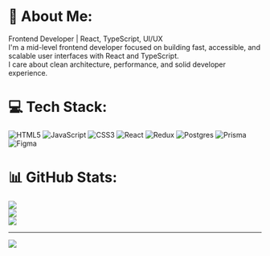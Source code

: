 # 💫 About Me:
Frontend Developer | React, TypeScript, UI/UX<br>I'm a mid-level frontend developer focused on building fast, accessible, and scalable user interfaces with React and TypeScript.<br>I care about clean architecture, performance, and solid developer experience.


# 💻 Tech Stack:
![HTML5](https://img.shields.io/badge/html5-%23E34F26.svg?style=for-the-badge&logo=html5&logoColor=white) ![JavaScript](https://img.shields.io/badge/javascript-%23323330.svg?style=for-the-badge&logo=javascript&logoColor=%23F7DF1E) ![CSS3](https://img.shields.io/badge/css3-%231572B6.svg?style=for-the-badge&logo=css3&logoColor=white) ![React](https://img.shields.io/badge/react-%2320232a.svg?style=for-the-badge&logo=react&logoColor=%2361DAFB) ![Redux](https://img.shields.io/badge/redux-%23593d88.svg?style=for-the-badge&logo=redux&logoColor=white) ![Postgres](https://img.shields.io/badge/postgres-%23316192.svg?style=for-the-badge&logo=postgresql&logoColor=white) ![Prisma](https://img.shields.io/badge/Prisma-3982CE?style=for-the-badge&logo=Prisma&logoColor=white) ![Figma](https://img.shields.io/badge/figma-%23F24E1E.svg?style=for-the-badge&logo=figma&logoColor=white)
# 📊 GitHub Stats:
![](https://github-readme-stats.vercel.app/api?username=httpllkh&theme=dark&hide_border=false&include_all_commits=false&count_private=false)<br/>
![](https://nirzak-streak-stats.vercel.app/?user=httpllkh&theme=dark&hide_border=false)<br/>
![](https://github-readme-stats.vercel.app/api/top-langs/?username=httpllkh&theme=dark&hide_border=false&include_all_commits=false&count_private=false&layout=compact)

---
[![](https://visitcount.itsvg.in/api?id=httpllkh&icon=0&color=0)](https://visitcount.itsvg.in)

<!-- Proudly created with GPRM ( https://gprm.itsvg.in ) -->
